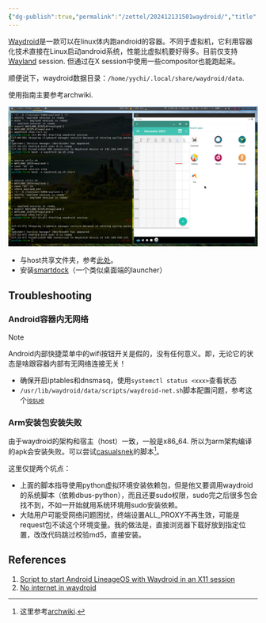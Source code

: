 ```yaml
---
{"dg-publish":true,"permalink":"/zettel/202412131501waydroid/","title":202412131501,"tags":["waydroid","android","linux","container","安卓","容器"],"created":"2024-12-13T15:01:47+08:00"}
---
```


[Waydroid][2]是一款可以在linux体内跑android的容器。不同于虚拟机，它利用容器化技术直接在Linux启动android系统，性能比虚拟机要好得多。目前仅支持[Wayland](https://wayland.freedesktop.org/) session. 但通过在X session中使用一些compositor也能跑起来。

顺便说下，waydroid数据目录：`/home/yychi/.local/share/waydroid/data`. 

使用指南主要参考archwiki.

![](/img/user/assets/image-20241213171336896.png)

- 与host共享文件夹，参考[此处][3]。
- 安装[smartdock][4]（一个类似桌面端的launcher）

Troubleshooting
---

### Android容器内无网络

> [!note]
> Android内部快捷菜单中的wifi按钮开关是假的，没有任何意义。即，无论它的状态是啥跟容器内部有无网络连接无关！

- 确保开启iptables和dnsmasq，使用`systemctl status <xxx>`查看状态
- `/usr/lib/waydroid/data/scripts/waydroid-net.sh`脚本配置问题，参考这个[issue][1]

### Arm安装包安装失败

由于waydroid的架构和宿主（host）一致，一般是x86_64. 所以为arm架构编译的apk会安装失败。可以尝试[casualsnek](https://github.com/casualsnek/waydroid_script)的脚本[^a]。

这里仅提两个坑点：

- 上面的脚本指导使用python虚拟环境安装依赖包，但是他又要调用waydroid的系统脚本（依赖dbus-python），而且还要sudo权限，sudo完之后很多包会找不到，不如一开始就用系统环境用sudo安装依赖。
- 大陆用户可能受网络问题困扰，终端设置ALL_PROXY不再生效，可能是request包不读这个环境变量。我的做法是，直接浏览器下载好放到指定位置，改改代码跳过校验md5，直接安装。

References
---

1. [Script to start Android LineageOS with Waydroid in an X11 session](https://unix.stackexchange.com/questions/732485/script-to-start-android-lineageos-with-waydroid-in-an-x11-session)
2. [No internet in waydroid](https://github.com/waydroid/waydroid/issues/143)

[^a]: 这里参考[archwiki][2].

[1]: https://github.com/waydroid/waydroid/issues/143#issuecomment-1520857943
[2]: https://wiki.archlinux.org/title/Waydroid
[3]: https://docs.waydro.id/faq/setting-up-a-shared-folder
[4]: https://f-droid.org/zh_Hans/packages/cu.axel.smartdock/